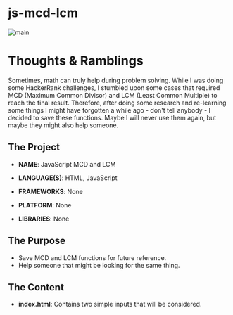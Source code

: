 # js-mcd-lcm
 
![main](https://mdeamf.github.io/img/js-mcd-lcm-header.png)

# Thoughts & Ramblings

Sometimes, math can truly help during problem solving. While I was doing some HackerRank challenges, I stumbled upon some cases that required MCD (Maximum Common Divisor) and LCM (Least Common Multiple) to reach the final result. Therefore, after doing some research and re-learning some things I might have forgotten a while ago - don't tell anybody - I decided to save these functions. Maybe I will never use them again, but maybe they might also help someone.

## The Project
* **NAME**: JavaScript MCD and LCM

* **LANGUAGE(S)**: HTML, JavaScript

* **FRAMEWORKS**: None

* **PLATFORM**: None

* **LIBRARIES**: None

## The Purpose
* Save MCD and LCM functions for future reference.
* Help someone that might be looking for the same thing.

## The Content
* **index.html**: Contains two simple inputs that will be considered.
